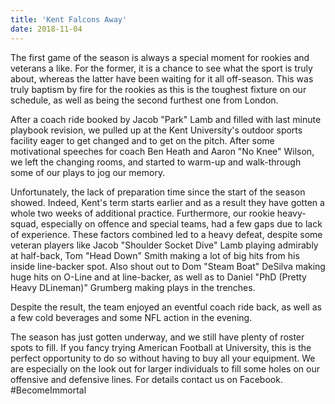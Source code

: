 ```yaml
---
title: 'Kent Falcons Away'
date: 2018-11-04
---
```


The first game of the season is always a special moment for rookies and
veterans a like. For the former, it is a chance to see what the sport is truly
about, whereas the latter have been waiting for it all off-season. This was
truly baptism by fire for the rookies as this is the toughest fixture on our
schedule, as well as being the second furthest one from London.

After a coach ride booked by Jacob "Park" Lamb and filled with last minute
playbook revision, we pulled up at the Kent University's outdoor sports
facility eager to get changed and to get on the pitch. After some motivational
speeches for coach Ben Heath and Aaron "No Knee" Wilson, we left the changing
rooms, and started to warm-up and walk-through some of our plays to jog our
memory.

Unfortunately, the lack of preparation time since the start of the season
showed. Indeed, Kent's term starts earlier and as a result they have gotten a
whole two weeks of additional practice. Furthermore, our rookie heavy-squad,
especially on offence and special teams, had a few gaps due to lack of
experience. These factors combined led to a heavy defeat, despite some veteran
players like Jacob "Shoulder Socket Dive" Lamb playing admirably at half-back,
Tom "Head Down" Smith making a lot of big hits from his inside line-backer
spot. Also shout out to Dom "Steam Boat" DeSilva making huge hits on O-Line and
at line-backer, as well as to Daniel "PhD (Pretty Heavy DLineman)" Grumberg
making plays in the trenches.

Despite the result, the team enjoyed an eventful coach ride back, as well as a
few cold beverages and some NFL action in the evening.

The season has just gotten underway, and we still have plenty of roster spots to
fill. If you fancy trying American Football at University, this is the perfect
opportunity to do so without having to buy all your equipment. We are especially
on the look out for larger individuals to fill some holes on our offensive and
defensive lines. For details contact us on Facebook. #BecomeImmortal

